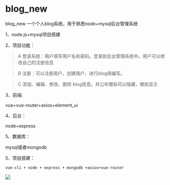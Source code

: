 # blog_new

blog_new 一个个人blog系统，用于熟悉node+mysql后台管理系统

1、node.js+mysql项目搭建


2、项目功能：
    

>    A 登录系统：用户填写用户名和密码，登录到后台管理系统中。用户可以修改自己的注册信息

>    B 注册：可以注册用户，创建用户，进行blog得编写。

>    C 添加、编辑、修改、删除 blog信息。并公布哪些可以隐藏，哪些显示

3、前端:
  
  vue+vue-router+axios+element_ui

4、后台：
   
  node+express

5、数据库：
   
  mysql或者mongodb

5、项目搭建：
  
    vue-cli + node + express + mongodb +axios+vue-router

![](https://i.imgur.com/x1VOmBw.png)



